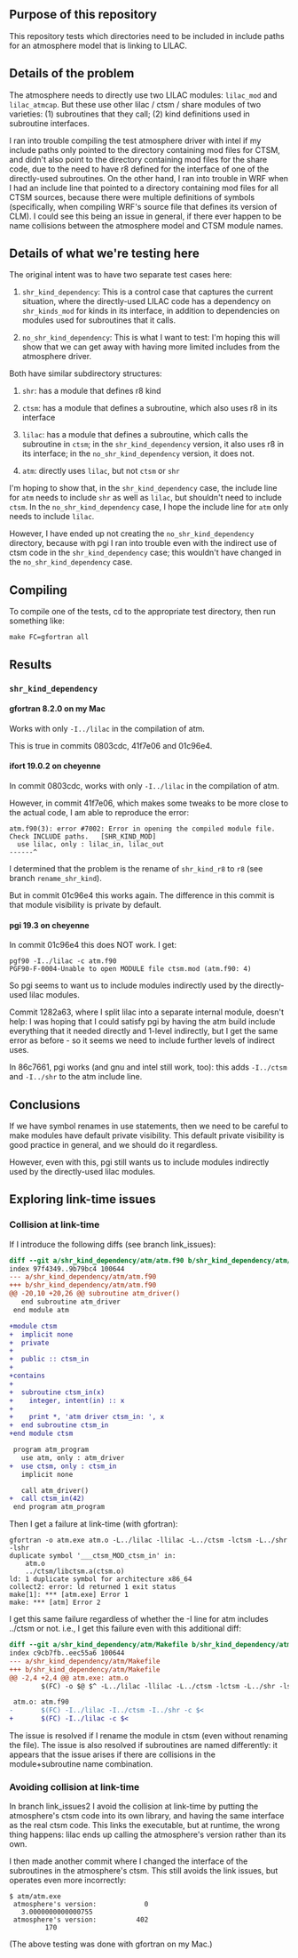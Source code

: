 ## Purpose of this repository

This repository tests which directories need to be included in include
paths for an atmosphere model that is linking to LILAC.

## Details of the problem

The atmosphere needs to directly use two LILAC modules: `lilac_mod` and
`lilac_atmcap`. But these use other lilac / ctsm / share modules of two
varieties: (1) subroutines that they call; (2) kind definitions used in
subroutine interfaces.

I ran into trouble compiling the test atmosphere driver with intel if my
include paths only pointed to the directory containing mod files for
CTSM, and didn't also point to the directory containing mod files for
the share code, due to the need to have r8 defined for the interface of
one of the directly-used subroutines. On the other hand, I ran into
trouble in WRF when I had an include line that pointed to a directory
containing mod files for all CTSM sources, because there were multiple
definitions of symbols (specifically, when compiling WRF's source file
that defines its version of CLM). I could see this being an issue in
general, if there ever happen to be name collisions between the
atmosphere model and CTSM module names.

## Details of what we're testing here

The original intent was to have two separate test cases here:

1. `shr_kind_dependency`: This is a control case that captures the
   current situation, where the directly-used LILAC code has a
   dependency on `shr_kinds_mod` for kinds in its interface, in addition
   to dependencies on modules used for subroutines that it calls.
   
2. `no_shr_kind_dependency`: This is what I want to test: I'm hoping
   this will show that we can get away with having more limited includes
   from the atmosphere driver.
   
Both have similar subdirectory structures:

1. `shr`: has a module that defines r8 kind

2. `ctsm`: has a module that defines a subroutine, which also uses r8 in
   its interface
   
3. `lilac`: has a module that defines a subroutine, which calls the
   subroutine in `ctsm`; in the `shr_kind_dependency` version, it also
   uses r8 in its interface; in the `no_shr_kind_dependency` version, it
   does not.
   
4. `atm`: directly uses `lilac`, but not `ctsm` or `shr`

I'm hoping to show that, in the `shr_kind_dependency` case, the include
line for `atm` needs to include `shr` as well as `lilac`, but shouldn't
need to include `ctsm`. In the `no_shr_kind_dependency` case, I hope the
include line for `atm` only needs to include `lilac`.

However, I have ended up not creating the `no_shr_kind_dependency`
directory, because with pgi I ran into trouble even with the indirect
use of ctsm code in the `shr_kind_dependency` case; this wouldn't have
changed in the `no_shr_kind_dependency` case.

## Compiling

To compile one of the tests, cd to the appropriate test directory, then
run something like:

`make FC=gfortran all`

## Results

### `shr_kind_dependency`

#### gfortran 8.2.0 on my Mac

Works with only `-I../lilac` in the compilation of atm.

This is true in commits 0803cdc, 41f7e06 and 01c96e4.

#### ifort 19.0.2 on cheyenne

In commit 0803cdc, works with only `-I../lilac` in the compilation of
atm.

However, in commit 41f7e06, which makes some tweaks to be more close to
the actual code, I am able to reproduce the error:

```
atm.f90(3): error #7002: Error in opening the compiled module file.  Check INCLUDE paths.   [SHR_KIND_MOD]
  use lilac, only : lilac_in, lilac_out
------^
```

I determined that the problem is the rename of `shr_kind_r8` to `r8`
(see branch `rename_shr_kind`).

But in commit 01c96e4 this works again. The difference in this commit
is that module visibility is private by default.

#### pgi 19.3 on cheyenne

In commit 01c96e4 this does NOT work. I get:

```
pgf90 -I../lilac -c atm.f90
PGF90-F-0004-Unable to open MODULE file ctsm.mod (atm.f90: 4)
```

So pgi seems to want us to include modules indirectly used by the
directly-used lilac modules.

Commit 1282a63, where I split lilac into a separate internal module,
doesn't help: I was hoping that I could satisfy pgi by having the atm
build include everything that it needed directly and 1-level indirectly,
but I get the same error as before - so it seems we need to include
further levels of indirect uses.

In 86c7661, pgi works (and gnu and intel still work, too): this adds
`-I../ctsm` and `-I../shr` to the atm include line.

## Conclusions

If we have symbol renames in use statements, then we need to be careful
to make modules have default private visibility. This default private
visibility is good practice in general, and we should do it regardless.

However, even with this, pgi still wants us to include modules
indirectly used by the directly-used lilac modules.

## Exploring link-time issues

### Collision at link-time

If I introduce the following diffs (see branch link_issues):

```diff
diff --git a/shr_kind_dependency/atm/atm.f90 b/shr_kind_dependency/atm/atm.f90
index 97f4349..9b79bc4 100644
--- a/shr_kind_dependency/atm/atm.f90
+++ b/shr_kind_dependency/atm/atm.f90
@@ -20,10 +20,26 @@ subroutine atm_driver()
   end subroutine atm_driver
 end module atm

+module ctsm
+  implicit none
+  private
+
+  public :: ctsm_in
+
+contains
+
+  subroutine ctsm_in(x)
+    integer, intent(in) :: x
+
+    print *, 'atm driver ctsm_in: ', x
+  end subroutine ctsm_in
+end module ctsm

 program atm_program
   use atm, only : atm_driver
+  use ctsm, only : ctsm_in
   implicit none

   call atm_driver()
+  call ctsm_in(42)
 end program atm_program
```

Then I get a failure at link-time (with gfortran):

```
gfortran -o atm.exe atm.o -L../lilac -llilac -L../ctsm -lctsm -L../shr -lshr
duplicate symbol '___ctsm_MOD_ctsm_in' in:
    atm.o
    ../ctsm/libctsm.a(ctsm.o)
ld: 1 duplicate symbol for architecture x86_64
collect2: error: ld returned 1 exit status
make[1]: *** [atm.exe] Error 1
make: *** [atm] Error 2
```

I get this same failure regardless of whether the -I line for atm
includes ../ctsm or not. i.e., I get this failure even with this
additional diff:

```diff
diff --git a/shr_kind_dependency/atm/Makefile b/shr_kind_dependency/atm/Makefile
index c9cb7fb..eec55a6 100644
--- a/shr_kind_dependency/atm/Makefile
+++ b/shr_kind_dependency/atm/Makefile
@@ -2,4 +2,4 @@ atm.exe: atm.o
        $(FC) -o $@ $^ -L../lilac -llilac -L../ctsm -lctsm -L../shr -lshr

 atm.o: atm.f90
-       $(FC) -I../lilac -I../ctsm -I../shr -c $<
+       $(FC) -I../lilac -c $<
```

The issue is resolved if I rename the module in ctsm (even without
renaming the file). The issue is also resolved if subroutines are named
differently: it appears that the issue arises if there are collisions in
the module+subroutine name combination.

### Avoiding collision at link-time

In branch link_issues2 I avoid the collision at link-time by putting the
atmosphere's ctsm code into its own library, and having the same
interface as the real ctsm code. This links the executable, but at
runtime, the wrong thing happens: lilac ends up calling the atmosphere's
version rather than its own.

I then made another commit where I changed the interface of the
subroutines in the atmosphere's ctsm. This still avoids the link issues,
but operates even more incorrectly:

```
$ atm/atm.exe
 atmosphere's version:            0
   3.0000000000000755
 atmosphere's version:          402
         170
```

(The above testing was done with gfortran on my Mac.)

